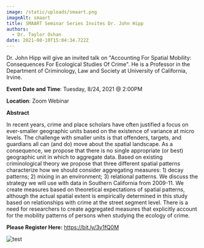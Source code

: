 ```yaml
---
image: /static/uploads/smaart.png
imageAlt: smaart
title: SMAART Seminar Series Invites Dr. John Hipp
authors:
  - Dr. Taylor Oshan
date: 2021-08-10T15:04:34.722Z
---
```



Dr. John Hipp will give an invited talk on "Accounting For Spatial Mobility: Consequences For Ecological Studies Of Crime". He is a Professor in the Department of Criminology, Law and Society at University of California, Irvine.

**Event Date and Time**: Tuesday, 8/24, 2021 @ 2:00PM

**Location**: Zoom Webinar

**Abstract**

In recent years, crime and place scholars have often justified a focus on ever-smaller geographic units based on the existence of variance at micro levels. The challenge with smaller units is that offenders, targets, and guardians all can (and do) move about the spatial landscape. As a consequence, we propose that there is no single appropriate (or best) geographic unit in which to aggregate data. Based on existing criminological theory we propose that three different spatial patterns characterize how we should consider aggregating measures: 1) decay patterns; 2) mixing in an environment; 3) relational patterns. We discuss the strategy we will use with data in Southern California from 2009-11. We create measures based on theoretical expectations of spatial patterns, although the actual spatial extent is empirically determined in this study based on relationships with crime at the street segment level. There is a need for researchers to create aggregated measures that explicitly account for the mobility patterns of persons when studying the ecology of crime.

**Please Register Here:** <https://bit.ly/3v1fQ0M>



![](/static/uploads/smaart_hipp.png "test")